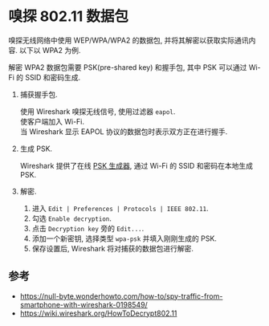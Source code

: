 # 嗅探 802.11 数据包

嗅探无线网络中使用 WEP/WPA/WPA2 的数据包, 并将其解密以获取实际通讯内容. 以下以 WPA2 为例.  

解密 WPA2 数据包需要 PSK(pre-shared key) 和握手包, 其中 PSK 可以通过 Wi-Fi 的 SSID 和密码生成.  

1. 捕获握手包.

    使用 Wireshark 嗅探无线信号, 使用过滤器 `eapol`.  
    使客户端加入 Wi-Fi.  
    当 Wireshark 显示 EAPOL 协议的数据包时表示双方正在进行握手.  

2. 生成 PSK.

    Wireshark 提供了在线 [PSK 生成器](https://www.wireshark.org/tools/wpa-psk.html), 通过 Wi-Fi 的 SSID 和密码在本地生成 PSK.  

3. 解密.

    1. 进入 `Edit | Preferences | Protocols | IEEE 802.11`.
    2. 勾选 `Enable decryption`.
    3. 点击 `Decryption key` 旁的 `Edit...`.
    4. 添加一个新密钥, 选择类型 `wpa-psk` 并填入刚刚生成的 PSK.
    5. 保存设置后, Wireshark 将对捕获的数据包进行解密.

## 参考

- <https://null-byte.wonderhowto.com/how-to/spy-traffic-from-smartphone-with-wireshark-0198549/>
- <https://wiki.wireshark.org/HowToDecrypt802.11>
